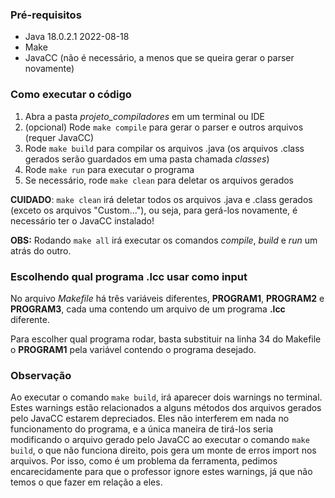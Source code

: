 ### Pré-requisitos
* Java 18.0.2.1 2022-08-18
* Make
* JavaCC (não é necessário, a menos que se queira gerar o parser novamente)

### Como executar o código
1. Abra a pasta *projeto_compiladores* em um terminal ou IDE
2. (opcional) Rode ``make compile`` para gerar o parser e outros arquivos
   (requer JavaCC)
3. Rode ``make build`` para compilar os arquivos .java (os arquivos .class
   gerados serão guardados em uma pasta chamada *classes*)
4. Rode ``make run`` para executar o programa
5. Se necessário, rode ``make clean`` para deletar os arquivos gerados

**CUIDADO**: ``make clean`` irá deletar todos os arquivos .java e .class gerados (exceto os arquivos "Custom..."), ou seja, para gerá-los novamente,
é necessário ter o JavaCC instalado!

**OBS:** Rodando ``make all`` irá executar os comandos *compile*,
*build* e *run* um atrás do outro.

### Escolhendo qual programa .lcc usar como input
No arquivo *Makefile* há três variáveis diferentes, **PROGRAM1**,
**PROGRAM2** e **PROGRAM3**, cada uma contendo um arquivo de um programa **.lcc**
diferente.

Para escolher qual programa rodar, basta substituir na
linha 34 do Makefile o **PROGRAM1** pela variável contendo o programa desejado.

### Observação
Ao executar o comando ``make build``, irá aparecer dois warnings no terminal. Estes warnings estão
relacionados a alguns métodos dos arquivos gerados pelo JavaCC estarem depreciados. Eles não interferem
em nada no funcionamento do programa, e a única maneira de tirá-los seria modificando o arquivo
gerado pelo JavaCC ao executar o comando ``make build``, o que não funciona direito, pois gera um monte
de erros import nos arquivos. Por isso, como é um problema da ferramenta, pedimos encarecidamente para
que o professor ignore estes warnings, já que não temos o que fazer em relação a eles.
